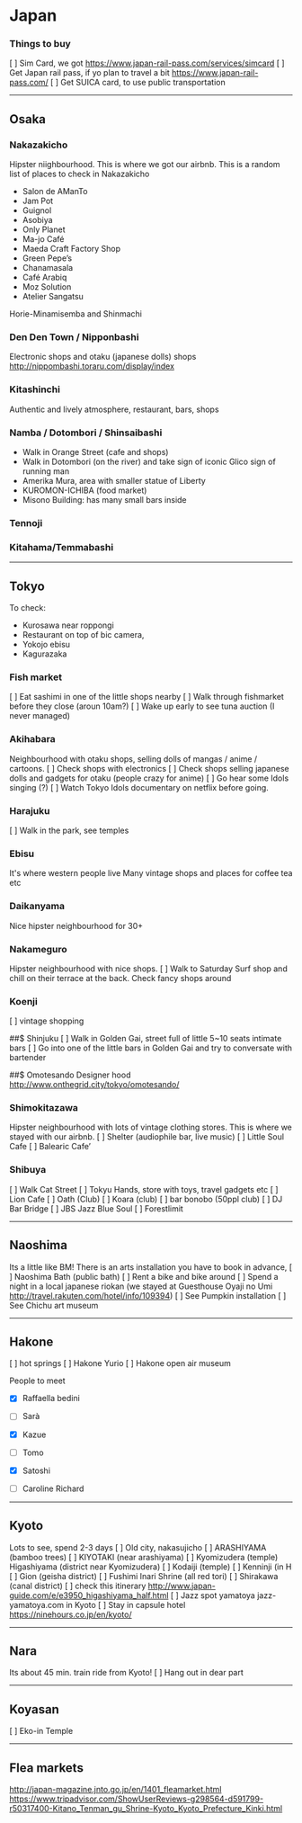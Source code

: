 # Japan


### Things to buy
[ ] Sim Card, we got https://www.japan-rail-pass.com/services/simcard
[ ] Get Japan rail pass, if yo plan to travel a bit https://www.japan-rail-pass.com/
[ ] Get SUICA card, to use public transportation 

----

## Osaka

### Nakazakicho
Hipster niighbourhood. This is where we got our airbnb.
This is a random list of places to check in Nakazakicho
- Salon de AManTo
- Jam Pot
- Guignol
- Asobiya
- Only Planet
- Ma-jo Café
- Maeda Craft Factory Shop
- Green Pepe’s
- Chanamasala
- Café Arabiq
- Moz Solution
- Atelier Sangatsu

Horie-Minamisemba and Shinmachi

### Den Den Town / Nipponbashi
Electronic shops and otaku (japanese dolls) shops
http://nippombashi.toraru.com/display/index

### Kitashinchi
Authentic and lively atmosphere, restaurant, bars, shops

### Namba / Dotombori / Shinsaibashi
- Walk in Orange Street (cafe and shops)
- Walk in Dotombori (on the river) and take sign of iconic Glico sign of running man
- Amerika Mura, area with smaller statue of Liberty
- KUROMON-ICHIBA (food market)
- Misono Building: has many small bars inside


### Tennoji

### Kitahama/Temmabashi

----

## Tokyo

To check:
- Kurosawa near roppongi 
- Restaurant on top of bic camera, 
- Yokojo ebisu 
- Kagurazaka

### Fish market
[ ] Eat sashimi in one of the little shops nearby
[ ] Walk through fishmarket before they close (aroun 10am?)
[ ] Wake up early to see tuna auction (I never managed)

### Akihabara
Neighbourhood with otaku shops, selling dolls of mangas / anime / cartoons. 
[ ] Check shops with electronics
[ ] Check shops selling japanese dolls and gadgets for otaku (people crazy for anime)
[ ] Go hear some Idols singing (?)
[ ] Watch Tokyo Idols documentary on netflix before going.

### Harajuku
[ ] Walk in the park, see temples

### Ebisu
It's where western people live
Many vintage shops and places for coffee tea etc

### Daikanyama
Nice hipster neighbourhood for 30+

### Nakameguro
Hipster neighbourhood with nice shops.
[ ] Walk to Saturday Surf shop and chill on their terrace at the back. Check fancy shops around

### Koenji
[ ] vintage shopping

##$ Shinjuku
[ ] Walk in Golden Gai, street full of little 5~10 seats intimate bars
[ ] Go into one of the little bars in Golden Gai and try to conversate with bartender

##$ Omotesando
Designer hood http://www.onthegrid.city/tokyo/omotesando/

### Shimokitazawa
Hipster neighbourhood with lots of vintage clothing stores. This is where we stayed with our airbnb.
[ ] Shelter (audiophile bar, live music)
[ ] Little Soul Cafe
[ ] Balearic Cafe’

### Shibuya
[ ] Walk Cat Street
[ ] Tokyu Hands, store with toys, travel gadgets etc
[ ] Lion Cafe
[ ] Oath (Club)
[ ] Koara (club)
[ ] bar bonobo (50ppl club)
[ ] DJ Bar Bridge
[ ] JBS Jazz Blue Soul
[ ] Forestlimit

---- 

## Naoshima
Its a little like BM! There is an arts installation  you have to book in advance, 
[ ] Naoshima Bath (public bath)
[ ] Rent a bike and bike around
[ ] Spend a night in a local japanese riokan (we stayed at Guesthouse Oyaji no Umi
http://travel.rakuten.com/hotel/info/109394)
[ ] See Pumpkin installation
[ ] See Chichu art museum

----

## Hakone
[ ] hot springs
[ ] Hakone Yurio
[ ] Hakone open air museum


People to meet
- [x] Raffaella bedini
- [ ] Sarà
- [x] Kazue
- [ ] Tomo
- [x] Satoshi
- [ ] Caroline Richard


----

## Kyoto
Lots to see, spend 2-3 days
[ ] Old city, nakasujicho
[ ] ARASHIYAMA (bamboo trees)
[ ] KIYOTAKI (near arashiyama)
[ ] Kyomizudera (temple) Higashiyama (district near Kyomizudera)
[ ] Kodaiji (temple)
[ ] Kenninji (in H
[ ] Gion (geisha district)
[ ] Fushimi Inari Shrine (all red tori)
[ ] Shirakawa (canal district)
[ ] check this itinerary http://www.japan-guide.com/e/e3950_higashiyama_half.html
[ ] Jazz spot yamatoya jazz-yamatoya.com in Kyoto 
[ ] Stay in capsule hotel https://ninehours.co.jp/en/kyoto/


---- 

## Nara
Its about 45 min. train ride from Kyoto! 
[ ] Hang out in dear part

----

## Koyasan
[ ] Eko-in Temple

----

## Flea markets
http://japan-magazine.jnto.go.jp/en/1401_fleamarket.html
https://www.tripadvisor.com/ShowUserReviews-g298564-d591799-r50317400-Kitano_Tenman_gu_Shrine-Kyoto_Kyoto_Prefecture_Kinki.html
